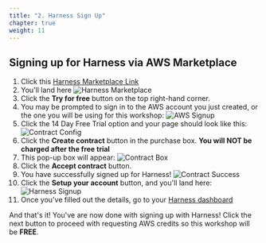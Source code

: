 ```yaml
---
title: "2. Harness Sign Up"
chapter: true
weight: 11
---
```

## Signing up for Harness via AWS Marketplace
1. Click this [Harness Marketplace Link](https://aws.amazon.com/marketplace/pp/prodview-6eoxlfcawpdqw)
1. You'll land here ![Harness Marketplace](/images/marketplace-page.png)
1. Click the **Try for free** button on the top right-hand corner.
1. You may be prompted to sign in to the AWS account you just created, or the one you will be using for this workshop: ![AWS Signup](/images/aws-signin.png)
1. Click the 14 Day Free Trial option and your page should look like this: ![Contract Config](/images/mp-contract-config.png)
1. Click the **Create contract** button in the purchase box. **You will NOT be charged after the free trial**
1. This pop-up box will appear: ![Contract Box](/images/contract.png)
1. Click the **Accept contract** button.
1. You have successfully signed up for Harness! ![Contract Success](/images/contract-success.png)
1. Click the **Setup your account** button, and you'll land here:
![Harness Signup](/images/harness-mp-signup.png)
1. Once you've filled out the details, go to your [Harness dashboard](https://app.harness.io/)

And that's it! You've are now done with signing up with Harness! Click the next button to proceed with requesting AWS credits so this workshop will be **FREE**. 